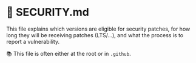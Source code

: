 # 🍒 SECURITY.md

<div class="row row-cols-md-2"><div>

This file explains which versions are eligible for security patches, for how long they will be receiving patches (LTS/...), and what the process is to report a vulnerability.

📚 This file is often either at the root or in `.github`.
</div><div>
</div></div>